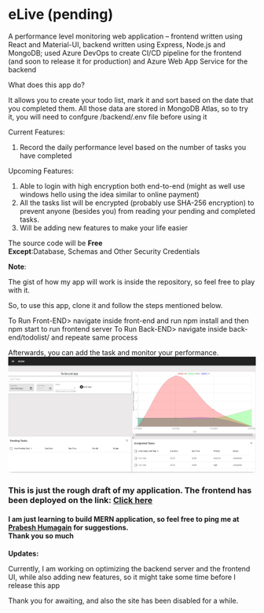 # eLive (pending)
A performance level monitoring web application – frontend written using React and Material-UI, backend written using Express, Node.js and MongoDB; used Azure DevOps to create CI/CD pipeline for the frontend (and soon to release it for production) and Azure Web App Service for the backend 

What does this app do?

It allows you to create your todo list, mark it and sort based on the date that you completed them. All those data are stored in MongoDB Atlas, so to try it, you will need to confgure /backend/.env file before using it

Current Features:
1. Record the daily performance level based on the number of tasks you have completed 

Upcoming Features:
1. Able to login with high encryption both end-to-end (might as well use windows hello using the idea similar to online payment)
2. All the tasks list will be encrypted (probably use SHA-256 encryption) to prevent anyone (besides you) from reading your pending and completed tasks.
3. Will be adding new features to make your life easier

<p>The source code will be <strong> Free</strong><br/><strong>Except</strong>:Database, Schemas and Other Security Credentials 


<strong>Note</strong>:

The gist of how my app will work is inside the repository, so feel free to play with it. 

So, to use this app, clone it and follow the steps mentioned below.

To Run Front-END>
                navigate inside front-end and run npm install and then npm start to run frontend server
To Run Back-END>
                navigate inside back-end/todolist/ and repeate same process
                
Afterwards, you can add the task and monitor your performance.
<img src="https://github.com/hprabesh/eLive/blob/master/Capture.JPG" alt="Project Image">

<h3>This is just the rough draft of my application. The frontend has been deployed on the link: <a href="https://prabeshapp.azurewebsites.net///" target="_blank">Click here</a></h3>
<h4>I am just learning to build MERN application, so feel free to ping me at <a href="mailto:humagain.prabesh@outlook.com">Prabesh Humagain</a> for suggestions. <br/>Thank you so much</h4>

<Strong>Updates:</strong><p>Currently, I am working on optimizing the backend server and the frontend UI, while also adding new features, so it might take some time before I release this app</p>
<p> Thank you for awaiting, and also the site has been disabled for a while. </p>
